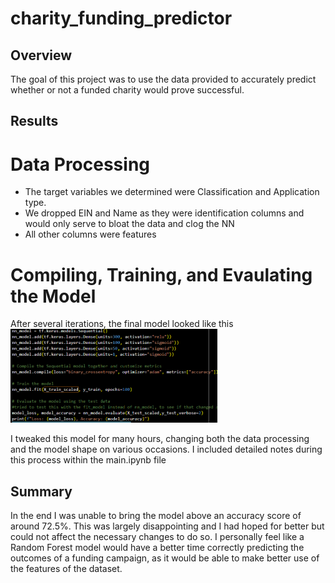 # charity_funding_predictor

## Overview 

The goal of this project was to use the data provided to accurately predict whether or not a funded charity would prove successful. 

## Results 


# Data Processing

* The target variables we determined were Classification and Application type.
* We dropped EIN and Name as they were identification columns and would only serve to bloat the data and clog the NN
* All other columns were features 

# Compiling, Training, and Evaulating the Model
After several iterations, the final model looked like this <img src='https://github.com/DuncanMPlate/charity_funding_predictor/blob/main/model.png?raw=true' height='150px'> 

I tweaked this model for many hours, changing both the data processing and the model shape on various occasions. I included detailed notes during this process within the main.ipynb file

## Summary

In the end I was unable to bring the model above an accuracy score of around 72.5%. This was largely disappointing and I had hoped for better but could not affect the necessary changes to do so. I personally feel like a Random Forest model would have a better time correctly predicting the outcomes of a funding campaign, as it would be able to make better use of the features of the dataset. 


